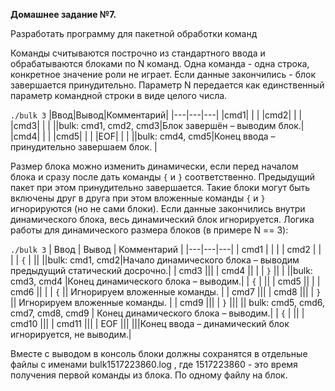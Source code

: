 **Домашнее задание №7.**

Разработать программу для пакетной обработки команд

Команды считываются построчно из стандартного ввода и обрабатываются блоками по N команд. Одна команда - одна строка, конкретное значение роли не играет. Если данные закончились - блок завершается принудительно. Параметр N передается как единственный параметр командной строки в виде целого числа.

`./bulk 3`
|Ввод|Вывод|Комментарий|
|---|---|---|
|cmd1|   |   |
|cmd2|   |   |
|cmd3|   |   |
||bulk: cmd1, cmd2, cmd3|Блок завершён – выводим блок.|
|cmd4|   |   |
|cmd5|   |   |
|EOF|   |   |
||bulk: cmd4, cmd5|Конец ввода – принудительно
завершаем блок. |

Размер блока можно изменить динамически, если перед началом блока и сразу после дать команды `{` и `}` соответственно. Предыдущий пакет при этом принудительно завершается. Такие блоки могут быть включены друг в друга при этом вложенные команды `{` и `}` игнорируются (но не сами блоки). Если данные закончились внутри динамического блока, весь динамический блок игнорируется.
Логика работы для динамического размера блоков (в примере N == 3):

`./bulk 3`
| Ввод | Вывод | Комментарий |
|---|---|---|
| cmd1 | | |
| cmd2 | | |
| `{` |  ||
||bulk: cmd1, cmd2|Начало динамического блока – выводим предыдущий статический досрочно.|
| cmd3 |||
| cmd4 || |
| `}` || |
||bulk: cmd3, cmd4 |Конец динамического блока – выводим.|
| `{` |  ||
| cmd5 || |
| cmd6 || |
| `{` || Игнорируем вложенные команды. |
| cmd7 |||
| cmd8 |||
| `}` || Игнорируем вложенные команды. |
| cmd9 |||
| `}` |||
|| bulk: cmd5, cmd6, cmd7, cmd8, cmd9 | Конец динамического блока – выводим.|
| `{` |  ||
| cmd10 |||
| cmd11 |||
| EOF |||
|||Конец ввода – динамический блок игнорируется, не выводим.|

Вместе с выводом в консоль блоки должны сохранятся в отдельные файлы с именами bulk1517223860.log , где 1517223860 - это время получения первой команды из блока. По одному файлу на блок. 